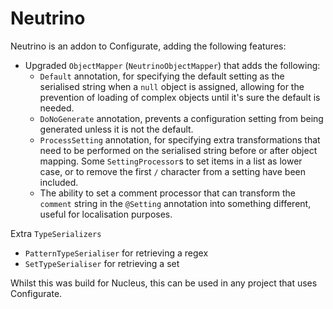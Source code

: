 Neutrino
====

Neutrino is an addon to Configurate, adding the following features:

* Upgraded `ObjectMapper` (`NeutrinoObjectMapper`) that adds the following:
  * `Default` annotation, for specifying the default setting as the serialised string when a `null` object is assigned, 
  allowing for the prevention of loading of complex objects until it's sure the default is needed.
  * `DoNoGenerate` annotation, prevents a configuration setting from being generated unless it is not the default.
  * `ProcessSetting` annotation, for specifying extra transformations that need to be performed on the serialised string
  before or after object mapping. Some `SettingProcessor`s to set items in a list as lower case, or to remove the first `/`
  character from a setting have been included.
  * The ability to set a comment processor that can transform the `comment` string in the `@Setting` annotation into 
  something different, useful for localisation purposes.

Extra `TypeSerializers`
* `PatternTypeSerialiser` for retrieving a regex
* `SetTypeSerialiser` for retrieving a set

Whilst this was build for Nucleus, this can be used in any project that uses Configurate.